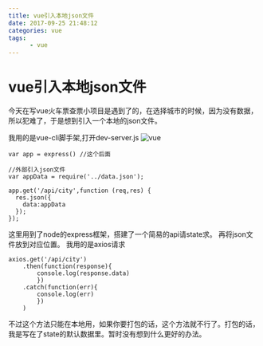 ```yaml
---
title: vue引入本地json文件
date: 2017-09-25 21:48:12
categories: vue
tags:
	  - vue
---
```


# vue引入本地json文件

今天在写vue火车票查票小项目是遇到了的，在选择城市的时候，因为没有数据，所以犯难了，于是想到引入一个本地的json文件。

我用的是vue-cli脚手架,打开dev-server.js
![vue](1.png)
```
var app = express() //这个后面

//外部引入json文件
var appData = require('../data.json');
 
app.get('/api/city',function (req,res) {
  res.json({
    data:appData
  });
});
```
这里用到了node的express框架，搭建了一个简易的api请state求。
再将json文件放到对应位置。
我用的是axios请求
```
axios.get('/api/city')
	.then(function(response){
		console.log(response.data)
		})
	.catch(function(err){
		console.log(err)
		})
	)
```

不过这个方法只能在本地用，如果你要打包的话，这个方法就不行了。打包的话，我是写在了state的默认数据里。暂时没有想到什么更好的办法。
